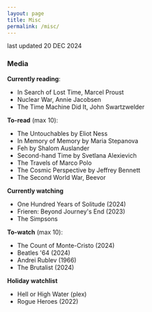 ```yaml
---
layout: page
title: Misc
permalink: /misc/
---
```

last updated 20 DEC 2024

### Media
**Currently reading**:
- In Search of Lost Time, Marcel Proust
- Nuclear War, Annie Jacobsen
- The Time Machine Did It, John Swartzwelder

**To-read** (max 10):
- The Untouchables by Eliot Ness
- In Memory of Memory by Maria Stepanova
- Feh by Shalom Auslander
- Second-hand Time by Svetlana Alexievich
- The Travels of Marco Polo
- The Cosmic Perspective by Jeffrey Bennett
- The Second World War, Beevor

**Currently watching**
- One Hundred Years of Solitude (2024)
- Frieren: Beyond Journey's End (2023)
- The Simpsons

**To-watch** (max 10):
- The Count of Monte-Cristo (2024)
- Beatles '64 (2024)
- Andrei Rublev (1966)
- The Brutalist (2024)

**Holiday watchlist**
- Hell or High Water (plex)
- Rogue Heroes (2022)